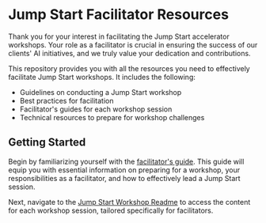 # Jump Start Facilitator Resources

Thank you for your interest in facilitating the Jump Start accelerator workshops. Your role as a facilitator is crucial in ensuring the success of our clients' AI initiatives, and we truly value your dedication and contributions.

This repository provides you with all the resources you need to effectively facilitate Jump Start workshops. It includes the following:

- Guidelines on conducting a Jump Start workshop
- Best practices for facilitation
- Facilitator's guides for each workshop session
- Technical resources to prepare for workshop challenges

## Getting Started

Begin by familiarizing yourself with the [facilitator's guide](./facilitator-guide/README.md). This guide will equip you with essential information on preparing for a workshop, your responsibilities as a facilitator, and how to effectively lead a Jump Start session.

Next, navigate to the [Jump Start Workshop Readme](./jumpstart-guides/README.md) to access the content for each workshop session, tailored specifically for facilitators.
